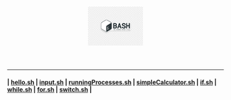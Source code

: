 <h1 align="center">
	<img src=".pictures/bash-shell-logo.png" alt="bash-shell logo" width="128" />
</h1>

<br/>

---

#### | [hello.sh](shellFiles/hello.sh) | [input.sh](shellFiles/input.sh) | [runningProcesses.sh](shellFiles/runningProcesses.sh) | [simpleCalculator.sh](shellFiles/simpleCalculator.sh) | [if.sh](shellFiles/if.sh) | [while.sh](shellFiles/while.sh) | [for.sh](shellFiles/for.sh) | [switch.sh](shellFiles/switch.sh) |
